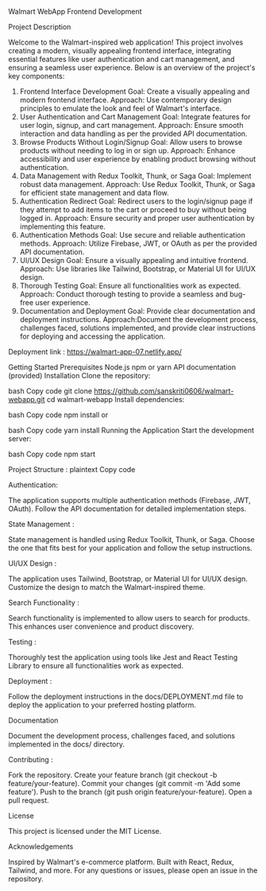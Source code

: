 Walmart WebApp Frontend Development

Project Description

Welcome to the Walmart-inspired web application! This project involves creating a modern, visually appealing frontend interface, integrating essential features like user authentication and cart management, and ensuring a seamless user experience. Below is an overview of the project's key components:

1. Frontend Interface Development
Goal: Create a visually appealing and modern frontend interface.
Approach: Use contemporary design principles to emulate the look and feel of Walmart's interface.
2. User Authentication and Cart Management
Goal: Integrate features for user login, signup, and cart management.
Approach: Ensure smooth interaction and data handling as per the provided API documentation.
3. Browse Products Without Login/Signup
Goal: Allow users to browse products without needing to log in or sign up.
Approach: Enhance accessibility and user experience by enabling product browsing without authentication.
4. Data Management with Redux Toolkit, Thunk, or Saga
Goal: Implement robust data management.
Approach: Use Redux Toolkit, Thunk, or Saga for efficient state management and data flow.
5. Authentication Redirect
Goal: Redirect users to the login/signup page if they attempt to add items to the cart or proceed to buy without being logged in.
Approach: Ensure security and proper user authentication by implementing this feature.
6. Authentication Methods
Goal: Use secure and reliable authentication methods.
Approach: Utilize Firebase, JWT, or OAuth as per the provided API documentation.
7. UI/UX Design
Goal: Ensure a visually appealing and intuitive frontend.
Approach: Use libraries like Tailwind, Bootstrap, or Material UI for UI/UX design.
8. Thorough Testing
Goal: Ensure all functionalities work as expected.
Approach: Conduct thorough testing to provide a seamless and bug-free user experience.
9. Documentation and Deployment
Goal: Provide clear documentation and deployment instructions.
Approach:Document the development process, challenges faced, solutions implemented, and provide clear instructions for deploying and accessing the application.

Deployment link : https://walmart-app-07.netlify.app/

Getting Started
Prerequisites
Node.js
npm or yarn
API documentation (provided)
Installation
Clone the repository:

bash
Copy code
git clone https://github.com/sanskriti0606/walmart-webapp.git
cd walmart-webapp
Install dependencies:

bash
Copy code
npm install
or

bash
Copy code
yarn install
Running the Application
Start the development server:

bash
Copy code
npm start

Project Structure :
plaintext
Copy code

Authentication:

The application supports multiple authentication methods (Firebase, JWT, OAuth). Follow the API documentation for detailed implementation steps.

State Management :

State management is handled using Redux Toolkit, Thunk, or Saga. Choose the one that fits best for your application and follow the setup instructions.

UI/UX Design :

The application uses Tailwind, Bootstrap, or Material UI for UI/UX design. Customize the design to match the Walmart-inspired theme.

Search Functionality :

Search functionality is implemented to allow users to search for products. This enhances user convenience and product discovery.

Testing :

Thoroughly test the application using tools like Jest and React Testing Library to ensure all functionalities work as expected.

Deployment :

Follow the deployment instructions in the docs/DEPLOYMENT.md file to deploy the application to your preferred hosting platform.

Documentation

Document the development process, challenges faced, and solutions implemented in the docs/ directory.

Contributing :

Fork the repository.
Create your feature branch (git checkout -b feature/your-feature).
Commit your changes (git commit -m 'Add some feature').
Push to the branch (git push origin feature/your-feature).
Open a pull request.

License

This project is licensed under the MIT License.

Acknowledgements

Inspired by Walmart's e-commerce platform.
Built with React, Redux, Tailwind, and more.
For any questions or issues, please open an issue in the repository.
